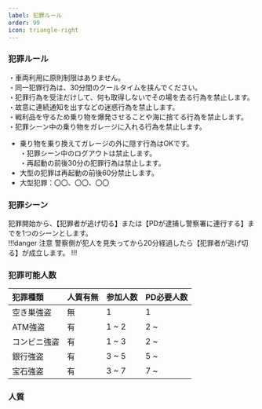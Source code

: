 ```yaml
---
label: 犯罪ルール
order: 99
icon: triangle-right
---
```

### 犯罪ルール
・車両利用に原則制限はありません。  
・同一犯罪行為は、30分間のクールタイムを挟んでください。  
・犯罪行為を受注だけして、何も取得しないでその場を去る行為を禁止します。  
・故意に連続通知を出すなどの迷惑行為を禁止します。  
・戦利品を守るため乗り物を爆発させることや海に捨てる行為を禁止します。  
・犯罪シーン中の乗り物をガレージに入れる行為を禁止します。  
  - 乗り物を乗り換えてガレージの外に隠す行為はOKです。  
・犯罪シーン中のログアウトは禁止します。  
・再起動の前後30分の犯罪行為は禁止します。  
  - 大型の犯罪は再起動の前後60分禁止します。  
  - 大型犯罪：〇〇、〇〇、〇〇  

  ### 犯罪シーン
  犯罪開始から、【犯罪者が逃げ切る】または【PDが逮捕し警察署に連行する】までを1つのシーンとします。  
  !!!danger 注意
  警察側が犯人を見失ってから20分経過したら【犯罪者が逃げ切る】が成立します。
  !!!

### 犯罪可能人数
| 犯罪種類 | 人質有無 | 参加人数 | PD必要人数 |
|:-----------|:------------|:------------|:------------|
| 空き巣強盗 | 無 | 1 | 1 |
| ATM強盗 | 有 | 1 ~ 2 | 2 ~ |
| コンビニ強盗 | 有 | 1 ~ 3 | 2 ~ |
| 銀行強盗 | 有 | 3 ~ 5 | 5 ~ |
| 宝石強盗  | 有 | 3 ~ 7 | 7 ~ |

### 人質
